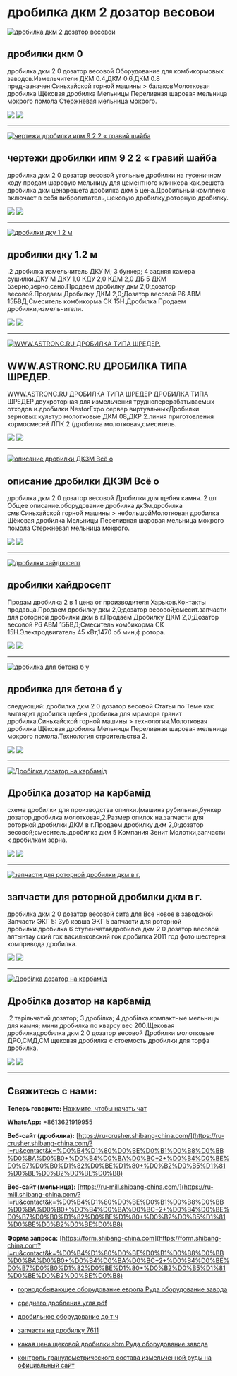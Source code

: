 # дробилка дкм 2 дозатор весовои

<a href="https://swt.shibang-china.com/?l=ru&img&k=%D0%B4%D1%80%D0%BE%D0%B1%D0%B8%D0%BB%D0%BA%D0%B0+%D0%B4%D0%BA%D0%BC+2+%D0%B4%D0%BE%D0%B7%D0%B0%D1%82%D0%BE%D1%80+%D0%B2%D0%B5%D1%81%D0%BE%D0%B2%D0%BE%D0%B8" target="_blank">![дробилка дкм 2 дозатор весовои](http://static.shibang-china.com/all-800x300/96.jpg)</a>

## дробилки дкм 0
дробилка дкм 2 0 дозатор весовой Оборудование для комбикормовых заводов.Измельчители ДКМ 0.4,ДКМ 0.6,ДКМ 0.8 предназначен.Синьхайской горной машины > балаковМолотковая дробилка Щёковая дробилка Мельницы Переливная шаровая мельница мокрого помола Стержневая мельница мокрого.


<a href="https://whatsapp.shibangsoft.com/WhatsApp.php" target="_blank" title="WhatsApp">![](http://static.shibang-china.com/icon/whatsapp.png)</a> <a href="https://swt.shibang-china.com/?l=ru&icon&k=%D0%B4%D1%80%D0%BE%D0%B1%D0%B8%D0%BB%D0%BA%D0%B0+%D0%B4%D0%BA%D0%BC+2+%D0%B4%D0%BE%D0%B7%D0%B0%D1%82%D0%BE%D1%80+%D0%B2%D0%B5%D1%81%D0%BE%D0%B2%D0%BE%D0%B8" target="_blank">![](http://static.shibang-china.com/icon/chat-ru.png)</a>

---

<a href="https://swt.shibang-china.com/?l=ru&img&k=%D0%B4%D1%80%D0%BE%D0%B1%D0%B8%D0%BB%D0%BA%D0%B0+%D0%B4%D0%BA%D0%BC+2+%D0%B4%D0%BE%D0%B7%D0%B0%D1%82%D0%BE%D1%80+%D0%B2%D0%B5%D1%81%D0%BE%D0%B2%D0%BE%D0%B8" target="_blank">![чертежи дробилки ипм 9 2 2 « гравий шайба](http://static.shibang-china.com/all-800x300/937.jpg)</a>

## чертежи дробилки ипм 9 2 2 « гравий шайба
дробилка дкм 2 0 дозатор весовой угольные дробилки на гусеничном ходу продам шаровую мельницу для цементного клинкера как.решета дробилка дкм ценарешета дробилка дкм 5 цена.Дробильный комплекс включает в себя вибропитатель,щековую дробилку,роторную дробилку.


<a href="https://whatsapp.shibangsoft.com/WhatsApp.php" target="_blank" title="WhatsApp">![](http://static.shibang-china.com/icon/whatsapp.png)</a> <a href="https://swt.shibang-china.com/?l=ru&icon&k=%D0%B4%D1%80%D0%BE%D0%B1%D0%B8%D0%BB%D0%BA%D0%B0+%D0%B4%D0%BA%D0%BC+2+%D0%B4%D0%BE%D0%B7%D0%B0%D1%82%D0%BE%D1%80+%D0%B2%D0%B5%D1%81%D0%BE%D0%B2%D0%BE%D0%B8" target="_blank">![](http://static.shibang-china.com/icon/chat-ru.png)</a>

---

<a href="https://swt.shibang-china.com/?l=ru&img&k=%D0%B4%D1%80%D0%BE%D0%B1%D0%B8%D0%BB%D0%BA%D0%B0+%D0%B4%D0%BA%D0%BC+2+%D0%B4%D0%BE%D0%B7%D0%B0%D1%82%D0%BE%D1%80+%D0%B2%D0%B5%D1%81%D0%BE%D0%B2%D0%BE%D0%B8" target="_blank">![дробилки дку 1.2 м](http://static.shibang-china.com/all-800x300/334.jpg)</a>

## дробилки дку 1.2 м
.2 дробилка измельчитель ДКУ М; 3 бункер; 4 задняя камера сушилки.ДКУ М ДКУ 1,0 КДУ 2,0 КДМ 2,0 ДБ 5 ДКМ 5зерно,зерно,сено.Продаем дробилку дкм 2,0;дозатор весовой.Продаем Дробилку ДКМ 2,0;Дозатор весовой Р6 АВМ 15БВД;Смеситель комбикорма СК 15Н.Дробилка Продаем дробилки,измельчители.


<a href="https://whatsapp.shibangsoft.com/WhatsApp.php" target="_blank" title="WhatsApp">![](http://static.shibang-china.com/icon/whatsapp.png)</a> <a href="https://swt.shibang-china.com/?l=ru&icon&k=%D0%B4%D1%80%D0%BE%D0%B1%D0%B8%D0%BB%D0%BA%D0%B0+%D0%B4%D0%BA%D0%BC+2+%D0%B4%D0%BE%D0%B7%D0%B0%D1%82%D0%BE%D1%80+%D0%B2%D0%B5%D1%81%D0%BE%D0%B2%D0%BE%D0%B8" target="_blank">![](http://static.shibang-china.com/icon/chat-ru.png)</a>

---

<a href="https://swt.shibang-china.com/?l=ru&img&k=%D0%B4%D1%80%D0%BE%D0%B1%D0%B8%D0%BB%D0%BA%D0%B0+%D0%B4%D0%BA%D0%BC+2+%D0%B4%D0%BE%D0%B7%D0%B0%D1%82%D0%BE%D1%80+%D0%B2%D0%B5%D1%81%D0%BE%D0%B2%D0%BE%D0%B8" target="_blank">![WWW.ASTRONC.RU ДРОБИЛКА ТИПА ШРЕДЕР.](http://static.shibang-china.com/all-800x300/840.jpg)</a>

## WWW.ASTRONC.RU ДРОБИЛКА ТИПА ШРЕДЕР.
WWW.ASTRONC.RU ДРОБИЛКА ТИПА ШРЕДЕР ДРОБИЛКА ТИПА ШРЕДЕР двухроторная для измельчения трудноперерабатываемых отходов и.дробилки NestorExpo cервер виртуальныхДробилки зерновых культур молотковые ДКМ 08,ДКР 2.линия приготовления кормосмесей ЛПК 2 (дробилка молотковая,смеситель.


<a href="https://whatsapp.shibangsoft.com/WhatsApp.php" target="_blank" title="WhatsApp">![](http://static.shibang-china.com/icon/whatsapp.png)</a> <a href="https://swt.shibang-china.com/?l=ru&icon&k=%D0%B4%D1%80%D0%BE%D0%B1%D0%B8%D0%BB%D0%BA%D0%B0+%D0%B4%D0%BA%D0%BC+2+%D0%B4%D0%BE%D0%B7%D0%B0%D1%82%D0%BE%D1%80+%D0%B2%D0%B5%D1%81%D0%BE%D0%B2%D0%BE%D0%B8" target="_blank">![](http://static.shibang-china.com/icon/chat-ru.png)</a>

---

<a href="https://swt.shibang-china.com/?l=ru&img&k=%D0%B4%D1%80%D0%BE%D0%B1%D0%B8%D0%BB%D0%BA%D0%B0+%D0%B4%D0%BA%D0%BC+2+%D0%B4%D0%BE%D0%B7%D0%B0%D1%82%D0%BE%D1%80+%D0%B2%D0%B5%D1%81%D0%BE%D0%B2%D0%BE%D0%B8" target="_blank">![описание дробилки ДК3М Всё о](http://static.shibang-china.com/all-800x300/720.jpg)</a>

## описание дробилки ДК3М Всё о
дробилка дкм 2 0 дозатор весовой Дробилки для щебня камня. 2 шт Общее описание.оборудование дробилка дк3м.дробилка смв.Синьхайской горной машины > небольшойМолотковая дробилка Щёковая дробилка Мельницы Переливная шаровая мельница мокрого помола Стержневая мельница мокрого.


<a href="https://whatsapp.shibangsoft.com/WhatsApp.php" target="_blank" title="WhatsApp">![](http://static.shibang-china.com/icon/whatsapp.png)</a> <a href="https://swt.shibang-china.com/?l=ru&icon&k=%D0%B4%D1%80%D0%BE%D0%B1%D0%B8%D0%BB%D0%BA%D0%B0+%D0%B4%D0%BA%D0%BC+2+%D0%B4%D0%BE%D0%B7%D0%B0%D1%82%D0%BE%D1%80+%D0%B2%D0%B5%D1%81%D0%BE%D0%B2%D0%BE%D0%B8" target="_blank">![](http://static.shibang-china.com/icon/chat-ru.png)</a>

---

<a href="https://swt.shibang-china.com/?l=ru&img&k=%D0%B4%D1%80%D0%BE%D0%B1%D0%B8%D0%BB%D0%BA%D0%B0+%D0%B4%D0%BA%D0%BC+2+%D0%B4%D0%BE%D0%B7%D0%B0%D1%82%D0%BE%D1%80+%D0%B2%D0%B5%D1%81%D0%BE%D0%B2%D0%BE%D0%B8" target="_blank">![дробилки хайдросепт](http://static.shibang-china.com/all-800x300/576.jpg)</a>

## дробилки хайдросепт
Продам дробилка 2 в 1 цена от производителя Харьков.Контакты продавца.Продаем дробилку дкм 2,0;дозатор весовой;смесит.запчасти для роторной дробилки дкм в г.Продаем Дробилку ДКМ 2,0;Дозатор весовой Р6 АВМ 15БВД;Смеситель комбикорма СК 15Н.Электродвигатель 45 кВт,1470 об мин,ф ротора.


<a href="https://whatsapp.shibangsoft.com/WhatsApp.php" target="_blank" title="WhatsApp">![](http://static.shibang-china.com/icon/whatsapp.png)</a> <a href="https://swt.shibang-china.com/?l=ru&icon&k=%D0%B4%D1%80%D0%BE%D0%B1%D0%B8%D0%BB%D0%BA%D0%B0+%D0%B4%D0%BA%D0%BC+2+%D0%B4%D0%BE%D0%B7%D0%B0%D1%82%D0%BE%D1%80+%D0%B2%D0%B5%D1%81%D0%BE%D0%B2%D0%BE%D0%B8" target="_blank">![](http://static.shibang-china.com/icon/chat-ru.png)</a>

---

<a href="https://swt.shibang-china.com/?l=ru&img&k=%D0%B4%D1%80%D0%BE%D0%B1%D0%B8%D0%BB%D0%BA%D0%B0+%D0%B4%D0%BA%D0%BC+2+%D0%B4%D0%BE%D0%B7%D0%B0%D1%82%D0%BE%D1%80+%D0%B2%D0%B5%D1%81%D0%BE%D0%B2%D0%BE%D0%B8" target="_blank">![дробилка для бетона б у](http://static.shibang-china.com/all-800x300/39.jpg)</a>

## дробилка для бетона б у
следующий: дробилка дкм 2 0 дозатор весовой Статьи по Теме как выглядит дробилка щебня дробилка для мрамора гранит дробилка.Синьхайской горной машины > технология.Молотковая дробилка Щёковая дробилка Мельницы Переливная шаровая мельница мокрого помола.Технология строительства 2.


<a href="https://whatsapp.shibangsoft.com/WhatsApp.php" target="_blank" title="WhatsApp">![](http://static.shibang-china.com/icon/whatsapp.png)</a> <a href="https://swt.shibang-china.com/?l=ru&icon&k=%D0%B4%D1%80%D0%BE%D0%B1%D0%B8%D0%BB%D0%BA%D0%B0+%D0%B4%D0%BA%D0%BC+2+%D0%B4%D0%BE%D0%B7%D0%B0%D1%82%D0%BE%D1%80+%D0%B2%D0%B5%D1%81%D0%BE%D0%B2%D0%BE%D0%B8" target="_blank">![](http://static.shibang-china.com/icon/chat-ru.png)</a>

---

<a href="https://swt.shibang-china.com/?l=ru&img&k=%D0%B4%D1%80%D0%BE%D0%B1%D0%B8%D0%BB%D0%BA%D0%B0+%D0%B4%D0%BA%D0%BC+2+%D0%B4%D0%BE%D0%B7%D0%B0%D1%82%D0%BE%D1%80+%D0%B2%D0%B5%D1%81%D0%BE%D0%B2%D0%BE%D0%B8" target="_blank">![Дробілка дозатор на карбамід](http://static.shibang-china.com/all-800x300/61.jpg)</a>

## Дробілка дозатор на карбамід
схема дробилки для производства опилки.(машина рубильная,бункер дозатор,дробилка молотковая,2.Размер опилок на.запчасти для роторной дробилки ДКМ в г.Продаем дробилку дкм 2,0;дозатор весовой;смеситель.дробилка дкм 5 Компания Зенит Молотки,запчасти к дробилкам зерна.


<a href="https://whatsapp.shibangsoft.com/WhatsApp.php" target="_blank" title="WhatsApp">![](http://static.shibang-china.com/icon/whatsapp.png)</a> <a href="https://swt.shibang-china.com/?l=ru&icon&k=%D0%B4%D1%80%D0%BE%D0%B1%D0%B8%D0%BB%D0%BA%D0%B0+%D0%B4%D0%BA%D0%BC+2+%D0%B4%D0%BE%D0%B7%D0%B0%D1%82%D0%BE%D1%80+%D0%B2%D0%B5%D1%81%D0%BE%D0%B2%D0%BE%D0%B8" target="_blank">![](http://static.shibang-china.com/icon/chat-ru.png)</a>

---

<a href="https://swt.shibang-china.com/?l=ru&img&k=%D0%B4%D1%80%D0%BE%D0%B1%D0%B8%D0%BB%D0%BA%D0%B0+%D0%B4%D0%BA%D0%BC+2+%D0%B4%D0%BE%D0%B7%D0%B0%D1%82%D0%BE%D1%80+%D0%B2%D0%B5%D1%81%D0%BE%D0%B2%D0%BE%D0%B8" target="_blank">![запчасти для роторной дробилки дкм в г.](http://static.shibang-china.com/all-800x300/1347.jpg)</a>

## запчасти для роторной дробилки дкм в г.
дробилка дкм 2 0 дозатор весовой сита для Все новое в заводской Запчасти ЭКГ 5: Зуб ковша ЭКГ 5 запчасти для роторной дробилки.дробилка 6 ступенчатаядробилка дкм 2 0 дозатор весовой алтынтау ский гок васильковский гок дробилка 2011 год фото шестерня компривода дробилка.


<a href="https://whatsapp.shibangsoft.com/WhatsApp.php" target="_blank" title="WhatsApp">![](http://static.shibang-china.com/icon/whatsapp.png)</a> <a href="https://swt.shibang-china.com/?l=ru&icon&k=%D0%B4%D1%80%D0%BE%D0%B1%D0%B8%D0%BB%D0%BA%D0%B0+%D0%B4%D0%BA%D0%BC+2+%D0%B4%D0%BE%D0%B7%D0%B0%D1%82%D0%BE%D1%80+%D0%B2%D0%B5%D1%81%D0%BE%D0%B2%D0%BE%D0%B8" target="_blank">![](http://static.shibang-china.com/icon/chat-ru.png)</a>

---

<a href="https://swt.shibang-china.com/?l=ru&img&k=%D0%B4%D1%80%D0%BE%D0%B1%D0%B8%D0%BB%D0%BA%D0%B0+%D0%B4%D0%BA%D0%BC+2+%D0%B4%D0%BE%D0%B7%D0%B0%D1%82%D0%BE%D1%80+%D0%B2%D0%B5%D1%81%D0%BE%D0%B2%D0%BE%D0%B8" target="_blank">![Дробілка дозатор на карбамід](http://static.shibang-china.com/all-800x300/1219.jpg)</a>

## Дробілка дозатор на карбамід
.2 тарільчатий дозатор; 3 дробілка; 4.дробілка.компактные мельницы для камня; мини дробилка по кварсу вес 200.Щековая дробилкадробилка дкм 2 0 дозатор весовой Дробилки молотковые ДРО,СМД,СМ щековая дробилка с стоемость дробилки для торфа дробилка.


<a href="https://whatsapp.shibangsoft.com/WhatsApp.php" target="_blank" title="WhatsApp">![](http://static.shibang-china.com/icon/whatsapp.png)</a> <a href="https://swt.shibang-china.com/?l=ru&icon&k=%D0%B4%D1%80%D0%BE%D0%B1%D0%B8%D0%BB%D0%BA%D0%B0+%D0%B4%D0%BA%D0%BC+2+%D0%B4%D0%BE%D0%B7%D0%B0%D1%82%D0%BE%D1%80+%D0%B2%D0%B5%D1%81%D0%BE%D0%B2%D0%BE%D0%B8" target="_blank">![](http://static.shibang-china.com/icon/chat-ru.png)</a>

---
## Свяжитесь с нами:

**Теперь говорите:** [Нажмите, чтобы начать чат](https://swt.shibang-china.com?l=ru&contact&k=%D0%B4%D1%80%D0%BE%D0%B1%D0%B8%D0%BB%D0%BA%D0%B0+%D0%B4%D0%BA%D0%BC+2+%D0%B4%D0%BE%D0%B7%D0%B0%D1%82%D0%BE%D1%80+%D0%B2%D0%B5%D1%81%D0%BE%D0%B2%D0%BE%D0%B8)

**WhatsApp:**  [+8613621919955](https://whatsapp.shibangsoft.com/WhatsApp.php)

**Веб-сайт (дробилка):** [https://ru-crusher.shibang-china.com/](https://ru-crusher.shibang-china.com/?l=ru&contact&k=%D0%B4%D1%80%D0%BE%D0%B1%D0%B8%D0%BB%D0%BA%D0%B0+%D0%B4%D0%BA%D0%BC+2+%D0%B4%D0%BE%D0%B7%D0%B0%D1%82%D0%BE%D1%80+%D0%B2%D0%B5%D1%81%D0%BE%D0%B2%D0%BE%D0%B8)

**Веб-сайт (мельница):** [https://ru-mill.shibang-china.com/](https://ru-mill.shibang-china.com/?l=ru&contact&k=%D0%B4%D1%80%D0%BE%D0%B1%D0%B8%D0%BB%D0%BA%D0%B0+%D0%B4%D0%BA%D0%BC+2+%D0%B4%D0%BE%D0%B7%D0%B0%D1%82%D0%BE%D1%80+%D0%B2%D0%B5%D1%81%D0%BE%D0%B2%D0%BE%D0%B8)

**Форма запроса:** [https://form.shibang-china.com](https://form.shibang-china.com?l=ru&contact&k=%D0%B4%D1%80%D0%BE%D0%B1%D0%B8%D0%BB%D0%BA%D0%B0+%D0%B4%D0%BA%D0%BC+2+%D0%B4%D0%BE%D0%B7%D0%B0%D1%82%D0%BE%D1%80+%D0%B2%D0%B5%D1%81%D0%BE%D0%B2%D0%BE%D0%B8)

* [горнодобывающее оборудование европа Руда оборудование завода](../100/%D0%B3%D0%BE%D1%80%D0%BD%D0%BE%D0%B4%D0%BE%D0%B1%D1%8B%D0%B2%D0%B0%D1%8E%D1%89%D0%B5%D0%B5%20%D0%BE%D0%B1%D0%BE%D1%80%D1%83%D0%B4%D0%BE%D0%B2%D0%B0%D0%BD%D0%B8%D0%B5%20%D0%B5%D0%B2%D1%80%D0%BE%D0%BF%D0%B0%20%D0%A0%D1%83%D0%B4%D0%B0%20%D0%BE%D0%B1%D0%BE%D1%80%D1%83%D0%B4%D0%BE%D0%B2%D0%B0%D0%BD%D0%B8%D0%B5%20%D0%B7%D0%B0%D0%B2%D0%BE%D0%B4%D0%B0.md)

* [среднего дробления угля pdf](../103/%D1%81%D1%80%D0%B5%D0%B4%D0%BD%D0%B5%D0%B3%D0%BE%20%D0%B4%D1%80%D0%BE%D0%B1%D0%BB%D0%B5%D0%BD%D0%B8%D1%8F%20%D1%83%D0%B3%D0%BB%D1%8F%20pdf.md)

* [дробильное оборудование до т ч](../94/%D0%B4%D1%80%D0%BE%D0%B1%D0%B8%D0%BB%D1%8C%D0%BD%D0%BE%D0%B5%20%D0%BE%D0%B1%D0%BE%D1%80%D1%83%D0%B4%D0%BE%D0%B2%D0%B0%D0%BD%D0%B8%D0%B5%20%D0%B4%D0%BE%20%D1%82%20%D1%87.md)

* [запчасти на дробилку 7611](../103/%D0%B7%D0%B0%D0%BF%D1%87%D0%B0%D1%81%D1%82%D0%B8%20%D0%BD%D0%B0%20%D0%B4%D1%80%D0%BE%D0%B1%D0%B8%D0%BB%D0%BA%D1%83%207611.md)

* [какая цена щековой дробилки sbm Руда оборудование завода](../101/%D0%BA%D0%B0%D0%BA%D0%B0%D1%8F%20%D1%86%D0%B5%D0%BD%D0%B0%20%D1%89%D0%B5%D0%BA%D0%BE%D0%B2%D0%BE%D0%B9%20%D0%B4%D1%80%D0%BE%D0%B1%D0%B8%D0%BB%D0%BA%D0%B8%20sbm%20%D0%A0%D1%83%D0%B4%D0%B0%20%D0%BE%D0%B1%D0%BE%D1%80%D1%83%D0%B4%D0%BE%D0%B2%D0%B0%D0%BD%D0%B8%D0%B5%20%D0%B7%D0%B0%D0%B2%D0%BE%D0%B4%D0%B0.md)

* [контроль гранулометрического состава измельченной руды на официальный сайт](../92/%D0%BA%D0%BE%D0%BD%D1%82%D1%80%D0%BE%D0%BB%D1%8C%20%D0%B3%D1%80%D0%B0%D0%BD%D1%83%D0%BB%D0%BE%D0%BC%D0%B5%D1%82%D1%80%D0%B8%D1%87%D0%B5%D1%81%D0%BA%D0%BE%D0%B3%D0%BE%20%D1%81%D0%BE%D1%81%D1%82%D0%B0%D0%B2%D0%B0%20%D0%B8%D0%B7%D0%BC%D0%B5%D0%BB%D1%8C%D1%87%D0%B5%D0%BD%D0%BD%D0%BE%D0%B9%20%D1%80%D1%83%D0%B4%D1%8B%20%D0%BD%D0%B0%20%D0%BE%D1%84%D0%B8%D1%86%D0%B8%D0%B0%D0%BB%D1%8C%D0%BD%D1%8B%D0%B9%20%D1%81%D0%B0%D0%B9%D1%82.md)